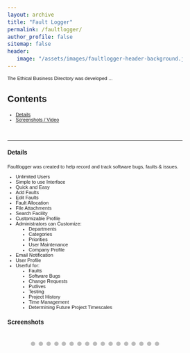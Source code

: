 ```yaml
---
layout: archive
title: "Fault Logger"
permalink: /faultlogger/
author_profile: false
sitemap: false
header: 
   image: "/assets/images/faultlogger-header-background.jpg" 
---
```



<style>
* {box-sizing: border-box;}
body {font-family: Verdana, sans-serif;}
.mySlides {display: none;}
img {vertical-align: middle;}

/* Slideshow container */
.slideshow-container {
  max-width: 1000px;
  position: relative;
  margin: auto;
}

/* Caption text */
.text {
  color: #f2f2f2;
  font-size: 15px;
  padding: 8px 12px;
  position: absolute;
  bottom: 8px;
  width: 100%;
  text-align: center;
}

/* Number text (1/3 etc) */
.numbertext {
  color: #f2f2f2;
  font-size: 12px;
  padding: 8px 12px;
  position: absolute;
  top: 0;
}

/* The dots/bullets/indicators */
.dot {
  height: 10px;
  width: 10px;
  margin: 0 2px;
  background-color: #bbb;
  border-radius: 50%;
  display: inline-block;
  transition: background-color 0.6s ease;
}

.active {
  background-color: #717171;
}

/* Fading animation */
.fade {
  -webkit-animation-name: fade;
  -webkit-animation-duration: 4s;
  animation-name: fade;
  animation-duration: 4s;
}

@-webkit-keyframes fade {
  from {opacity: .4} 
  to {opacity: 1}
}

@keyframes fade {
  from {opacity: .4} 
  to {opacity: 1}
}

/* On smaller screens, decrease text size */
@media only screen and (max-width: 300px) {
  .text {font-size: 11px}
}
</style>

<p style="font-size:0.80em; margin-top:0; margin-bottom: 0;">
The Ethical Business Directory was developed ...
</p>

<h2>Contents</h2>
<ul style="font-size:0.80em;">
  <li><a href="#1">Details</a></li>
  <li><a href="#2">Screenshots / Video</a></li>
</ul>

<br>
<hr>

<div id="1"></div>
<h4>Details</h4>
<p style="font-size:0.80em; margin-top:0; margin-bottom: 0;">
Faultlogger was created to help record and track software bugs, faults & issues.
</p>
<ul style="font-size:0.80em;">
    <li>Unlimited Users</li>                                               
    <li>Simple to use Interface</li>                        
    <li>Quick and Easy</li>                                                
    <li>Add Faults</li>
    <li>Edit Faults</li>
    <li>Fault Allocation</li>                        
    <li>File Attachments</li>  
    <li>Search Facility</li>
    <li>Customizable Profile</li>         
    <li>Administrators can Customize:</li>
        <li style="margin-left:30px;">Departments</li>
        <li style="margin-left:30px;">Categories</li>
        <li style="margin-left:30px;">Priorities</li>                           
        <li style="margin-left:30px;">User Maintenance</li>
        <li style="margin-left:30px;">Company Profile</li>
    <li>Email Notification</li>                        
    <li>User Profile</li>
    <li>Userful for:</li>
        <li style="margin-left:30px;">Faults</li>
        <li style="margin-left:30px;">Software Bugs</li>
        <li style="margin-left:30px;">Change Requests</li>                           
        <li style="margin-left:30px;">Putlives</li>
        <li style="margin-left:30px;">Testing</li>
        <li style="margin-left:30px;">Project History</li>
        <li style="margin-left:30px;">Time Management</li>
        <li style="margin-left:30px;">Determining Future Project Timescales</li>
</ul>

<div id="2"></div>
<h4>Screenshots</h4>

<div class="slideshow-container">

<div class="mySlides fade"><div class="numbertext">1 / 25</div><img src="/assets/slideshows/faultlogger/slide-1.png" style="width:100%"><div class="text"></div></div>
<div class="mySlides fade"><div class="numbertext">2 / 25</div><img src="/assets/slideshows/faultlogger/slide-2.png" style="width:100%"><div class="text"></div></div>
<div class="mySlides fade"><div class="numbertext">3 / 25</div><img src="/assets/slideshows/faultlogger/slide-3.png" style="width:100%"><div class="text"></div></div>
<div class="mySlides fade"><div class="numbertext">4 / 25</div><img src="/assets/slideshows/faultlogger/slide-4.png" style="width:100%"><div class="text"></div></div>
<div class="mySlides fade"><div class="numbertext">5 / 25</div><img src="/assets/slideshows/faultlogger/slide-5.png" style="width:100%"><div class="text"></div></div>
<div class="mySlides fade"><div class="numbertext">6 / 25</div><img src="/assets/slideshows/faultlogger/slide-6.png" style="width:100%"><div class="text"></div></div>
<div class="mySlides fade"><div class="numbertext">7 / 25</div><img src="/assets/slideshows/faultlogger/slide-7.png" style="width:100%"><div class="text"></div></div>
<div class="mySlides fade"><div class="numbertext">8 / 25</div><img src="/assets/slideshows/faultlogger/slide-8.png" style="width:100%"><div class="text"></div></div>
<div class="mySlides fade"><div class="numbertext">9 / 25</div><img src="/assets/slideshows/faultlogger/slide-9.png" style="width:100%"><div class="text"></div></div>
<div class="mySlides fade"><div class="numbertext">10 / 25</div><img src="/assets/slideshows/faultlogger/slide-10.png" style="width:100%"><div class="text"></div></div>
<div class="mySlides fade"><div class="numbertext">11 / 25</div><img src="/assets/slideshows/faultlogger/slide-11.png" style="width:100%"><div class="text"></div></div>
<div class="mySlides fade"><div class="numbertext">12 / 25</div><img src="/assets/slideshows/faultlogger/slide-12.png" style="width:100%"><div class="text"></div></div>
<div class="mySlides fade"><div class="numbertext">13 / 25</div><img src="/assets/slideshows/faultlogger/slide-13.png" style="width:100%"><div class="text"></div></div>
<div class="mySlides fade"><div class="numbertext">14 / 25</div><img src="/assets/slideshows/faultlogger/slide-14.png" style="width:100%"><div class="text"></div></div>
<div class="mySlides fade"><div class="numbertext">15 / 25</div><img src="/assets/slideshows/faultlogger/slide-15.png" style="width:100%"><div class="text"></div></div>
<div class="mySlides fade"><div class="numbertext">16 / 25</div><img src="/assets/slideshows/faultlogger/slide-16.png" style="width:100%"><div class="text"></div></div>
<div class="mySlides fade"><div class="numbertext">17 / 25</div><img src="/assets/slideshows/faultlogger/slide-17.png" style="width:100%"><div class="text"></div></div>
 
</div>

<br>

<div style="text-align:center">
  <span class="dot"></span> 
  <span class="dot"></span> 
  <span class="dot"></span> 
  <span class="dot"></span> 
  <span class="dot"></span> 
  <span class="dot"></span> 
  <span class="dot"></span> 
  <span class="dot"></span> 
  <span class="dot"></span> 
  <span class="dot"></span> 
  <span class="dot"></span> 
  <span class="dot"></span> 
  <span class="dot"></span> 
  <span class="dot"></span> 
  <span class="dot"></span> 
  <span class="dot"></span> 
  <span class="dot"></span>   
</div>

<script>
var slideIndex = 0;
showSlides();

function showSlides() {
  var i;
  var slides = document.getElementsByClassName("mySlides");
  var dots = document.getElementsByClassName("dot");
  for (i = 0; i < slides.length; i++) {
    slides[i].style.display = "none";  
  }
  slideIndex++;
  if (slideIndex > slides.length) {slideIndex = 1}    
  for (i = 0; i < dots.length; i++) {
    dots[i].className = dots[i].className.replace(" active", "");
  }
  slides[slideIndex-1].style.display = "block";  
  dots[slideIndex-1].className += " active";
  setTimeout(showSlides, 4000); // Change image every 2 seconds
}
</script>
